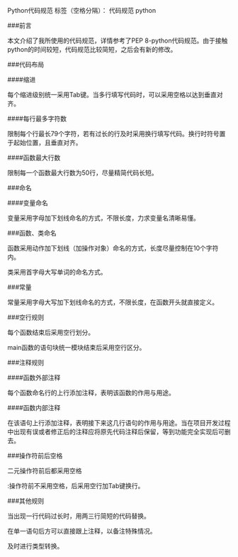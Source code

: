 Python代码规范
标签（空格分隔）： 代码规范 python

###前言

本文介绍了我所使用的代码规范，详情参考了PEP 8-python代码规范。由于接触python的时间较短，代码规范比较简短，之后会有新的修改。

###代码布局

####缩进

每个缩进级别统一采用Tab键。当多行填写代码时，可以采用空格以达到垂直对齐。

####每行最多字符数

限制每个行最长79个字符，若有过长的行及时采用换行填写代码。换行时符号置于起始位置，且垂直对齐。

####函数最大行数

限制每一个函数最大行数为50行，尽量精简代码长短。

###命名

####变量命名

变量采用字母加下划线命名的方式，不限长度，力求变量名清晰易懂。

###函数、类命名

函数采用动作加下划线（加操作对象）命名的方式，长度尽量控制在10个字符内。

类采用首字母大写单词的命名方式。

###常量

常量采用字母大写加下划线命名的方式，不限长度，在函数开头就直接定义。

###空行规则

每个函数结束后采用空行划分。

main函数的语句块统一模块结束后采用空行区分。

###注释规则

####函数外部注释

每个函数命名行的上行添加注释，表明该函数的作用与用途。

####函数内部注释

在该语句上行添加注释，表明接下来这几行语句的作用与用途。当在项目开发过程中出现有误或者修正后的注释应将原先代码注释后保留，等到功能完全实现后可删去。

###操作符前后空格

二元操作符前后都采用空格

:操作符前不采用空格，后采用空行加Tab键换行。

###其他规则

当出现一行代码过长时，用两三行简短的代码替换。

在单一语句后方可以直接跟上注释，以备注特殊情况。

及时进行类型转换。